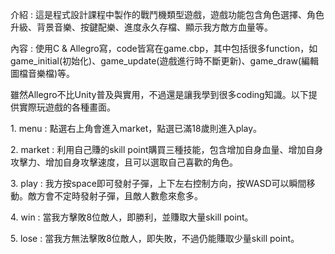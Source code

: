 <p>介紹 : 這是程式設計課程中製作的戰鬥機類型遊戲，遊戲功能包含角色選擇、角色升級、背景音樂、按鍵配樂、進度永久存檔、顯示我方敵方血量等。<p>
<p>內容 : 使用C & Allegro寫，code皆寫在game.cbp，其中包括很多function，如game_initial(初始化)、game_update(遊戲進行時不斷更新)、game_draw(編輯圖檔音樂檔)等。<p>
<p>雖然Allegro不比Unity普及與實用，不過還是讓我學到很多coding知識。以下提供實際玩遊戲的各種畫面。<p>
<p>1. menu : 點選右上角會進入market，點選已滿18歲則進入play。<p>
<p>2. market : 利用自己賺的skill point購買三種技能，包含增加自身血量、增加自身攻擊力、增加自身攻擊速度，且可以選取自己喜歡的角色。<p>
<p>3. play : 我方按space即可發射子彈，上下左右控制方向，按WASD可以瞬間移動。敵方會不定時發射子彈，且敵人數愈來愈多。<p>
<p>4. win : 當我方擊敗8位敵人，即勝利，並賺取大量skill point。<p>
<p>5. lose : 當我方無法擊敗8位敵人，即失敗，不過仍能賺取少量skill point。<p>
